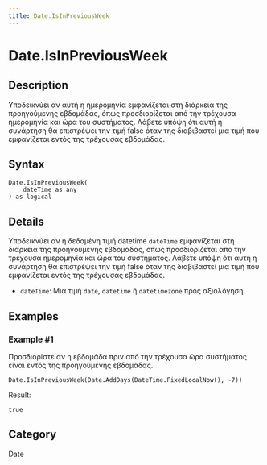 ```yaml
---
title: Date.IsInPreviousWeek
---
```


# Date.IsInPreviousWeek


## Description

Υποδεικνύει αν αυτή η ημερομηνία εμφανίζεται στη διάρκεια της προηγούμενης εβδομάδας, όπως προσδιορίζεται από την τρέχουσα ημερομηνία και ώρα του συστήματος. Λάβετε υπόψη ότι αυτή η συνάρτηση θα επιστρέψει την τιμή false όταν της διαβιβαστεί μια τιμή που εμφανίζεται εντός της τρέχουσας εβδομάδας.


## Syntax

```powerquery
Date.IsInPreviousWeek(
    dateTime as any
) as logical
```


## Details

Υποδεικνύει αν η δεδομένη τιμή datetime <code>dateTime</code> εμφανίζεται στη διάρκεια της προηγούμενης εβδομάδας, όπως προσδιορίζεται από την τρέχουσα ημερομηνία και ώρα του συστήματος. Λάβετε υπόψη ότι αυτή η συνάρτηση θα επιστρέψει την τιμή false όταν της διαβιβαστεί μια τιμή που εμφανίζεται εντός της τρέχουσας εβδομάδας.      <ul>      <li><code>dateTime</code>: Μια τιμή <code>date</code>, <code>datetime</code> ή <code>datetimezone</code> προς αξιολόγηση.</li>      </ul>


## Examples

### Example #1 
Προσδιορίστε αν η εβδομάδα πριν από την τρέχουσα ώρα συστήματος είναι εντός της προηγούμενης εβδομάδας.
```powerquery
Date.IsInPreviousWeek(Date.AddDays(DateTime.FixedLocalNow(), -7))
```

Result: 
```powerquery
true
```




## Category
Date
